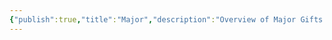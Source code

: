 ```yaml
---
{"publish":true,"title":"Major","description":"Overview of Major Gifts tag.","cssclasses":"mado-heading"}
---
```


